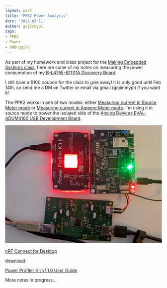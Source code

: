 ```yaml
---
layout: post
title: "PPK2 Power Analysis"
date: '2022-02-11'
author: gojimmypi
tags:
- PPK2
- Power
- Debugging
---
```


As part of my homework and class project for the [Making Embedded Systems class](https://classpert.com/classpertx/courses/making-embedded-systems/cohort), 
here are some of my notes on measuring the power consumption of my 
[B-L475E-IOT01A Discovery Board](https://www.st.com/resource/en/user_manual/um2153-discovery-kit-for-iot-node-multichannel-communication-with-stm32l4-stmicroelectronics.pdf).

I still have a $100 coupon for the class to give away! It is only good until Feb 14th, so send me a DM on Twitter or email via gmail (gojimmypi) if you want it!

The PPK2 works in one of two modes: either [Measuring current in Source Meter mode](https://infocenter.nordicsemi.com/index.jsp?topic=%2Fug_ppk2%2FUG%2Fppk%2Fmeasure_current_source_meter.html&cp=10_8_5_1)
or [Measuring current in Ampere Meter mode](https://infocenter.nordicsemi.com/index.jsp?topic=%2Fug_ppk2%2FUG%2Fppk%2Fmeasure_current_source_meter.html&anchor=concept_kkn_bwn_lnb__fig_yny_jn4_lnb).
I'm using it in source mode to power the isolated side of the [Analog Devices EVAL-ADUM4160 USB Development Board](https://www.analog.com/en/design-center/evaluation-hardware-and-software/evaluation-boards-kits/eval-adum4160.html). 

![PPK3_power_analysis.png](../images/PPK3_power_analysis.png)

[nRF Connect for Desktop](https://www.nordicsemi.com/Products/Development-tools/nrf-connect-for-desktop)

[download](https://www.nordicsemi.com/Products/Development-tools/nRF-Connect-for-desktop/Download#infotabs)

[Power Profiler Kit v1.1.0 User Guide](https://infocenter.nordicsemi.com/pdf/PPK1_User_Guide_20210226.pdf)

[](https://infocenter.nordicsemi.com/index.jsp?topic=%2Fug_ppk%2FUG%2Fcommon%2Fnrf_connect_app_installing.html)

More notes in progress...